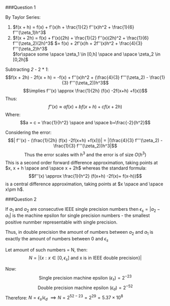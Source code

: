 ###Question 1

By Taylor Series:
1. $f(x + h) = f(x) + f'(x)h + \frac{1}{2} f''(x)h^2 + \frac{1}{6} f'''(\zeta_1)h^3$
2. $f(x + 2h) = f(x) + f'(x)(2h) + \frac{1}{2} f''(x)(2h)^2 + \frac{1}{6}  f'''(\zeta_2)(2h)^3$
		      $= f(x) + 2f'(x)h + 2f''(x)h^2 + \frac{4}{3}  f'''(\zeta_2)h^3$	
 $for\space some \space \zeta_1 \in [0,h] \space and \space \zeta_2 \in [0,2h]$

Subtracting _2_ - 2 * _1_:
$$f(x + 2h) - 2f(x + h) = -f(x) + f''(x)h^2 + (\frac{4}{3} f'''(\zeta_2) - \frac{1}{3} f'''(\zeta_2))h^3$$
$$\implies f''(x) \approx \frac{1}{2h} (f(x) -2f(x+h) +f(x))$$
Thus:
$$f''(x) \approx af(x) + bf(x+h) +cf(x+2h)$$
Where:
$$a = c = \frac{1}{h^2} \space and \space b=\frac{-2}{h^2}$$

Considering the error:
$$| f''(x) - (\frac{1}{2h} (f(x) -2f(x+h) +f(x)))| = |(\frac{4}{3} f'''(\zeta_2) - \frac{1}{3} f'''(\zeta_2))h^3|$$
$$\text{Thus the error scales with }h^3 \text{ and the error is of size } O(h^3)$$
This is a second order forward difference approximation, taking points at $x, x + h \space and \space  x + 2h$ whereas the standard formula:
$$f''(x) \approx \frac{1}{h^2} (f(x+h) -2f(x)+ f(x-h))$$
is a central difference approximation, taking points at $x \space and \space x\pm h$. 

###Question 2

If $a_1$ and $a_2$ are consecutive IEEE single precision numbers then $\epsilon_s = |a_2 - a_1|$ is the machine epsilon for single precision numbers - the smallest positive nunmber representable with single precision.

Thus, in double precision the amount of numbers between $a_2$ and $a_1$ is exactly the amount of numbers between 0 and $\epsilon_s$

Let amount of such numbers = N, then:
$$N = | \{ x : x\in [0, \epsilon_s]\text{ and x is in IEEE double precision}\}|$$

Now:
$$\text{Single precision machine epsilon } (\epsilon_s) = 2^{-23}$$
$$\text{Double precision machine epsilon } (\epsilon_d) = 2^{-52}$$
Therefore:
		$N = \epsilon_s/ \epsilon_d$ 
		$\implies N = 2^{52-23} = 2^{29}=5.37\times 10^8$
		